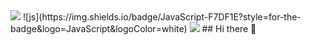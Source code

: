 <img src="https://capsule-render.vercel.app/api?type=waving&color=BDBDC8&height=150&section=header" />
![js](https://img.shields.io/badge/JavaScript-F7DF1E?style=for-the-badge&logo=JavaScript&logoColor=white)

<img src="https://capsule-render.vercel.app/api?type=waving&color=BDBDC8&height=150&section=footer" />
## Hi there 👋

<!--
**haracedaily/haracedaily** is a ✨ _special_ ✨ repository because its `README.md` (this file) appears on your GitHub profile.

Here are some ideas to get you started:

- 🔭 I’m currently working on ...
- 🌱 I’m currently learning ...
- 👯 I’m looking to collaborate on ...
- 🤔 I’m looking for help with ...
- 💬 Ask me about ...
- 📫 How to reach me: ...
- 😄 Pronouns: ...
- ⚡ Fun fact: ...
-->

